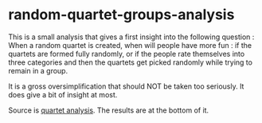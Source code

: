 # random-quartet-groups-analysis
This is a small analysis that gives a first insight into the following question : 
When a random quartet is created, when will people have more fun : if the quartets are formed fully randomly, or if the people rate themselves into three categories and then the quartets get picked randomly while trying to remain in a group.  
  
It is a gross oversimplification that should NOT be taken too seriously. It does give a bit of insight at most.

Source is [quartet analysis](quartet_analysis.ipynb). The results are at the bottom of it.
